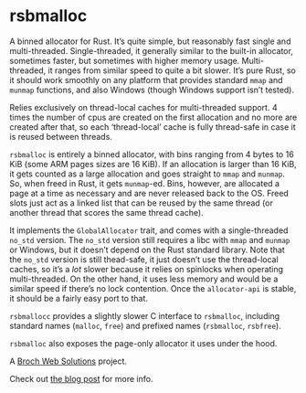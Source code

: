 # rsbmalloc

A binned allocator for Rust. It’s quite simple, but reasonably fast single and multi-threaded. Single-threaded, it generally similar to the built-in allocator, sometimes faster, but sometimes with higher memory usage. Multi-threaded, it ranges from similar speed to quite a bit slower. It’s pure Rust, so it should work smoothly on any platform that provides standard `mmap` and `munmap` functions, and also Windows (though Windows support isn’t tested).

Relies exclusively on thread-local caches for multi-threaded support. 4 times the number of cpus are created on the first allocation and no more are created after that, so each ‘thread-local’ cache is fully thread-safe in case it is reused between threads.

`rsbmalloc` is entirely a binned allocator, with bins ranging from 4 bytes to 16 KiB (some ARM pages sizes are 16 KiB). If an allocation is larger than 16 KiB, it gets counted as a large allocation and goes straight to `mmap` and `munmap`. So, when freed in Rust, it gets `munmap`-ed. Bins, however, are allocated a page at a time as necessary and are never released back to the OS. Freed slots just act as a linked list that can be reused by the same thread (or another thread that scores the same thread cache).

It implements the `GlobalAllocator` trait, and comes with a single-threaded `no_std` version. The `no_std` version still requires a libc with `mmap` and `munmap` or Windows, but it doesn’t depend on the Rust standard library. Note that the `no_std` version is still thead-safe, it just doesn’t use the thread-local caches, so it’s a _lot_ slower because it relies on spinlocks when operating multi-threaded. On the other hand, it uses less memory and would be a similar speed if there’s no lock contention. Once the `allocator-api` is stable, it should be a fairly easy port to that.

`rsbmallocc` provides a slightly slower C interface to `rsbmalloc`, including standard names (`malloc`, `free`) and prefixed names (`rsbmalloc`, `rsbfree`).

`rsbmalloc` also exposes the page-only allocator it uses under the hood.

A [Broch Web Solutions](https://www.brochweb.com/) project.

Check out [the blog post](https://www.brochweb.com/blog/post/how-to-create-a-custom-memory-allocator-in-rust/) for more info.

